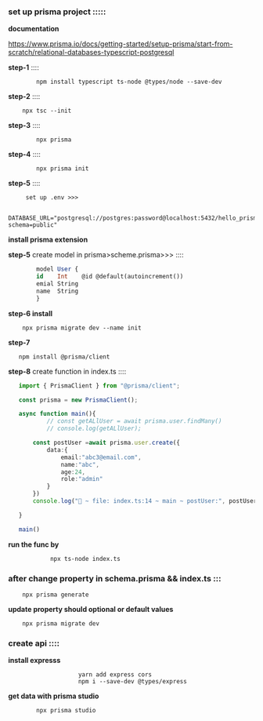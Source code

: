 ### set up prisma project :::::

**documentation**

https://www.prisma.io/docs/getting-started/setup-prisma/start-from-scratch/relational-databases-typescript-postgresql

**step-1** ::::

            npm install typescript ts-node @types/node --save-dev

**step-2** ::::

        npx tsc --init

**step-3** ::::

            npx prisma

**step-4** ::::

            npx prisma init

**step-5** ::::

         set up .env >>>

```env
         DATABASE_URL="postgresql://postgres:password@localhost:5432/hello_prisma?schema=public"
```

**install prisma extension**

**step-5** create model in prisma>scheme.prisma>>> ::::

```sql
        model User {
        id    Int    @id @default(autoincrement())
        emial String
        name  String
        }

```
**step-6 install**

        npx prisma migrate dev --name init

**step-7**

       npm install @prisma/client

**step-8** create function in index.ts ::::

          
 ```ts
    import { PrismaClient } from "@prisma/client";

    const prisma = new PrismaClient();

    async function main(){
            // const getALlUser = await prisma.user.findMany()
            // console.log(getALlUser);

        const postUser =await prisma.user.create({
            data:{
                email:"abc3@email.com",
                name:"abc",
                age:24,
                role:"admin"
            }
        })
        console.log("🚀 ~ file: index.ts:14 ~ main ~ postUser:", postUser)

    }

    main()

 ```

**run the func by**

                npx ts-node index.ts

### after change property in schema.prisma && index.ts :::

        npx prisma generate 

**update property should optional or default values**

        npx prisma migrate dev 



### create api ::::

**install expresss**

                        yarn add express cors
                        npm i --save-dev @types/express



**get data with prisma studio**

            npx prisma studio